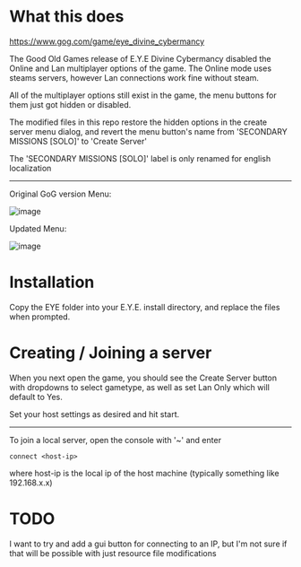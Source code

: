 # What this does
https://www.gog.com/game/eye_divine_cybermancy

The Good Old Games release of E.Y.E Divine Cybermancy disabled the Online and Lan multiplayer options of the game. The Online mode uses steams servers, however Lan connections work fine without steam.

All of the multiplayer options still exist in the game, the menu buttons for them just got hidden or disabled. 

The modified files in this repo restore the hidden options in the create server menu dialog, and revert the menu button's name from 'SECONDARY MISSIONS [SOLO]' to 'Create Server'

The 'SECONDARY MISSIONS [SOLO]' label is only renamed for english localization

<hr>

Original GoG version Menu:

![image](https://user-images.githubusercontent.com/2367440/141922617-aa359770-3f2f-4509-b647-b10ac5b59954.png)

Updated Menu:

![image](https://user-images.githubusercontent.com/2367440/141922662-2406c33d-0a00-4859-a91f-850d6eae2e9d.png)


# Installation

Copy the EYE folder into your E.Y.E. install directory, and replace the files when prompted.


# Creating / Joining a server

When you next open the game, you should see the Create Server button with dropdowns to select gametype, as well as set Lan Only which will default to Yes.

Set your host settings as desired and hit start.

<hr>

To join a local server, open the console with '~' and enter

    connect <host-ip>

where host-ip is the local ip of the host machine (typically something like 192.168.x.x)


# TODO

I want to try and add a gui button for connecting to an IP, but I'm not sure if that will be possible with just resource file modifications

